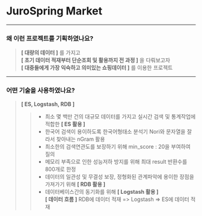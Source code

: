# JuroSpring Market
------------
### 왜 이런 프로젝트를 기획하였나요?
> **[ 대량의 데이터 ]** 를 가지고<br/>
> **[ 초기 데이터 적재부터 단순조회 및 활용까지 전 과정 ]** 을 다뤄보고자<br/>
> **[ 대중들에게 가장 익숙하고 의미있는 쇼핑데이터 ]** 를 이용한 프로젝트<br/>
------------
### 어떤 기술을 사용하였나요?
> **[ ES, Logstash, RDB ]**
> > +  최소 몇 백만 건의 대규모 데이터를 가지고 실시간 검색 및 통계작업에 적합한 **[ ES 활용 ]**<br/>
> >  + 한국어 검색이 용이하도록 한국어형태소 분석기 Nori와 문자열을 잘라서 찾아내는 nGram 활용<br/>
> >  + 최소한의 검색연관도를 보장하기 위해 min_score : 20을 부여하여 질의<br/>
> >  + 메모리 부족으로 인한 성능저하 방지를 위해 최대 result 반환수를 800개로 한정<br/>
> > + 데이터의 일관성 및 무결성 보장, 정형화된 관계파악에 용이한 장점을 가져가기 위해 **[ RDB 활용 ]**<br/>
> > + 데이터베이스간의 동기화를 위해 **[ Logstash 활용 ]**<br/>
> > **[ 데이터 흐름 ]** RDB에 데이터 적재 => Logstash => ES에 데이터 적재<br/>
